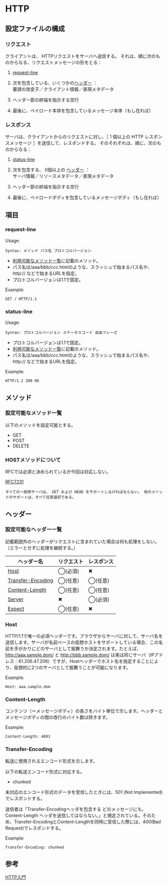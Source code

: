 # HTTP

## 設定ファイルの構成

### リクエスト

クライアントは、 HTTPリクエストをサーバへ送信する。 それは、順に次のものからなる、リクエストメッセージの形をとる：

1. [request-line](#request-line)

1. 次を包含している、いくつかの[ヘッダー](#ヘッダー) ：\
要請の改変子／クライアント情報／表現メタデータ

1. ヘッダー節の終端を指示する空行

1. 最後に、ペイロード本体を包含しているメッセージ本体（もし在れば）

### レスポンス

サーバは、クライアントからのリクエストに対し、［ 1 個以上の HTTP レスポンスメッセージ ］を送信して、レスポンドする。 そのそれぞれは、順に、次のものからなる：

1. [status-line](#status-line)

1. 次を包含する、 0個以上の [ヘッダー](#ヘッダー) ：\
サーバ情報／リソースメタデータ／表現メタデータ

1. ヘッダー節の終端を指示する空行

1. 最後に、ペイロードボディを包含しているメッセージボディ（もし在れば）

## 項目

### request-line

Usage:

``` http
Syntax: メソッド パス名 プロトコルバージョン
```

- [利用可能なメソッド一覧](#設定可能なメソッド一覧)に記載のメソッド。
- パス名は/aaa/bbb/ccc.htmlのような、スラッシュで始まるパス名や、http:// などで始まるURLを指定。
- プロトコルバージョンは1.1で固定。

Example:

``` http
GET / HTTP/1.1
```

### status-line

Usage:

``` http
Syntax: プロトコルバージョン ステータスコード 自由フレーズ 
```

- プロトコルバージョンは1.1で固定。
- [利用可能なメソッド一覧](#設定可能なメソッド一覧)に記載のメソッド。
- パス名は/aaa/bbb/ccc.htmlのような、スラッシュで始まるパス名や、http:// などで始まるURLを指定。

Example:

``` http
HTTP/1.1 200 OK
```

## メソッド

### 設定可能なメソッド一覧

以下のメソッドを設定可能とする。

- GET
- POST
- DELETE

### HOSTメソッドについて

RFCでは必須と決められているが今回は対応しない。

[RFC7231](https://triple-underscore.github.io/RFC7231-ja.html#section-4)

```
すべての一般用サーバは、 GET および HEAD をサポートしなければならない。 他のメソッドのサポートは、すべて任意選択である。
```

## ヘッダー

### 設定可能なヘッダー一覧

記載範囲外のヘッダーがリクエストに含まれていた場合は何も処理をしない。（エラーとせずに処理を継続する。）
<!-- ◯(必須) | ◯(任意) | ✖︎ -->

ヘッダー名 | リクエスト | レスポンス
 -- | -- | --
[Host](#host)| ◯(必須) | ✖︎
[Transfer-Encoding](#Transfer-Encoding)| ◯(任意) | ◯(任意)
[Content-Length](#content-length) | ◯(任意) | ◯(任意)
[Server](#Server)| ✖︎ | ◯(必須)
[Expect](#Expect)| ◯(任意) | ✖︎

### Host

HTTP/1.1で唯一の必須ヘッダーです。ブラウザからサーバに対して、サーバ名を送信します。サーバが名前ベースの仮想ホストをサポートしている場合、この名前を手がかりにどのサーバとして振舞うか決定されます。たとえば、<http://aaa.sample.dom/> と <http://bbb.sample.dom/> は実は同じサーバ（IPアドレス：61.206.47.206）ですが、Hostヘッダーでホスト名を指定することにより、仮想的に2つのサーバとして振舞うことが可能になります。

Example:

```http
Host: aaa.sample.dom
```

### Content-Length

コンテンツ（＝メッセージボディ）の長さをバイト単位で示します。ヘッダーとメッセージボディの間の改行のバイト数は除きます。

Example:

```http
Content-Length: 4891
```

### Transfer-Encoding

転送に使用されるエンコード形式を示します。

以下の転送エンコード形式に対応する。

- chunked

未対応のエンコード形式のデータを受信したときには、501 (Not Implemented) でレスポンドする。

送信者は「Transfer-Encodingヘッダを包含する どのメッセージにも， Content-Length ヘッダを送信してはならない。」と規定されている。そのため、Transfer-EncodingとContent-Lengthを同時に受信した際には、400(Bad Request)でレスポンドする。

Example:

```http
Transfer-Encoding: chunked
```

## 参考

[HTTP入門](<https://www.tohoho-web.com/ex/http.htm>)

